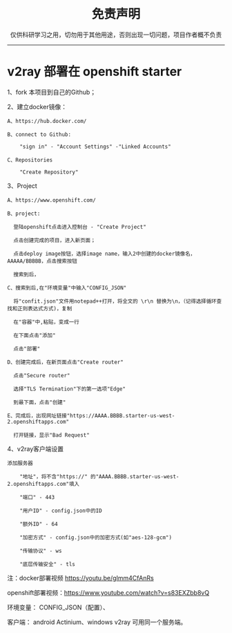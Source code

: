 
<h1 align="center"> 免责声明 </h1>


<p align="center">
仅供科研学习之用，切勿用于其他用途，否则出现一切问题，项目作者概不负责
</p>
<hr>



# v2ray 部署在 openshift starter

1、fork 本项目到自己的Github；

2、建立docker镜像：

    A、https://hub.docker.com/

    B、connect to Github:
    
        "sign in" - "Account Settings" -"Linked Accounts"
        
    C、Repositories
    
        "Create Repository"
        
3、Project

    A、https://www.openshift.com/
      
    B、project:
      
      登陆openshift点击进入控制台 - "Create Project"
        
      点击创建完成的项目，进入新页面；
        
      点击deploy image按钮，选择image name，输入2中创建的docker镜像名，AAAAA/BBBBB，点击搜索按钮
        
      搜索到后，
                
    C、搜索到后,在"环境变量"中输入"CONFIG_JSON"
      
      将"confit.json"文件用notepad++打开，将全文的 \r\n 替换为\n，（记得选择循环查找和正则表达式方式)，复制
      
      在"容器"中,粘贴，变成一行
      
      在下面点击"添加"
      
      点击"部署"
      
    D、创建完成后，在新页面点击"Create router"
      
      点击"Secure router"
        
      选择"TLS Termination"下的第一选项"Edge"
        
      到最下面，点击"创建"
        
    E、完成后，出现网址链接"https://AAAA.BBBB.starter-us-west-2.openshiftapps.com"
      
      打开链接，显示"Bad Request"
        
4、v2ray客户端设置

    添加服务器
    
        "地址"，将不含"https://" 的"AAAA.BBBB.starter-us-west-2.openshiftapps.com"填入
        
        "端口" - 443
        
        "用户ID" - config.json中的ID
        
        "额外ID" - 64
        
        "加密方式" - config.json中的加密方式(如"aes-128-gcm")
        
        "传输协议" - ws
        
        "底层传输安全" - tls
        
注：docker部署视频 https://youtu.be/gImm4CfAnRs

   openshift部署视频：https://www.youtube.com/watch?v=s83EXZbb8vQ

   环境变量： CONFIG_JSON（配置）、

   客户端： android Actinium、windows v2ray 可用同一个服务端。
